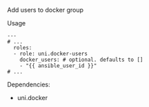 Add users to docker group

Usage
```
---
# ...
  roles:
  - role: uni.docker-users
    docker_users: # optional. defaults to []
    - "{{ ansible_user_id }}"
# ...
```

Dependencies:
- uni.docker
